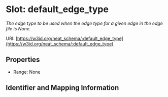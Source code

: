 # Slot: default_edge_type
_The edge type to be used when the edge type for a given edge in the edge file is None._


URI: [https://w3id.org/neat_schema/:default_edge_type](https://w3id.org/neat_schema/:default_edge_type)



<!-- no inheritance hierarchy -->


## Properties

 * Range: None



## Identifier and Mapping Information





